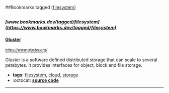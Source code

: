 ##Bookmarks tagged [[filesystem]](https://www.bookmarks.dev?q=[filesystem])

_<sup><sup>[www.bookmarks.dev/tagged/filesystem](https://www.bookmarks.dev/tagged/filesystem)</sup></sup>_
---
#### [Gluster ](https://www.gluster.org/)
_<sup>https://www.gluster.org/</sup>_

Gluster is a software defined distributed storage that can scale to several petabytes. It provides interfaces for object, block and file storage.
* **tags**: [filesystem](../tagged/filesystem.md), [cloud](../tagged/cloud.md), [storage](../tagged/storage.md)
* :octocat: **[source code](https://github.com/gluster/glusterfs)**
---
